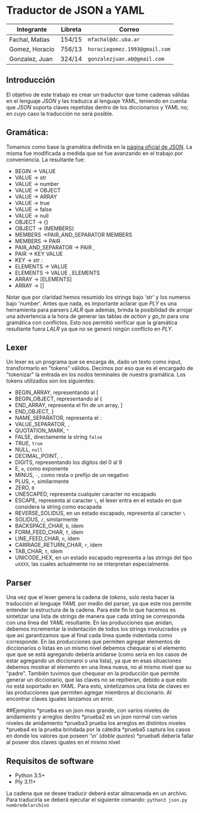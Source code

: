 # Traductor de JSON a YAML

Integrante | Libreta | Correo
--- | --- | --- |
Fachal, Matías | 154/15  | `mfachal@dc.uba.ar`  
Gomez, Horacio | 756/13 | `horaciogomez.1993@gmail.com` |
Gonzalez, Juan | 324/14 | `gonzalezjuan.ab@gmail.com`  

## Introducción

El objetivo de este trabajo es crear un traductor que tome cadenas válidas en el lenguaje _JSON_ y las traduzca al lenguaje YAML, teniendo en cuenta que _JSON_ soporta claves repetidas dentro de los diccionarios y YAML no; en cuyo caso la traducción no será posible. 

## Gramática:

Tomamos como base la gramática definida en la [página oficial de JSON](https://www.json.org).
La misma fue modificada a medida que se fue avanzando en el trabajo por conveniencia. La resultante fue:

* BEGIN -> VALUE
* VALUE -> str
* VALUE -> number
* VALUE -> OBJECT
* VALUE -> ARRAY
* VALUE -> true
* VALUE -> false
* VALUE -> null
* OBJECT -> {}
* OBJECT -> {MEMBERS}
* MEMBERS ->PAIR_AND_SEPARATOR MEMBERS
* MEMBERS -> PAIR
* PAIR_AND_SEPARATOR -> PAIR ,
* PAIR -> KEY VALUE
* KEY -> str :
* ELEMENTS -> VALUE
* ELEMENTS -> VALUE , ELEMENTS
* ARRAY -> [ELEMENTS]
* ARRAY -> []

Notar que por claridad hemos resumido los strings bajo 'str' y los numeros bajo 'number'.
Antes que nada, es importante aclarar que _PLY_ es una herramienta para parsers _LALR_ que además, brinda la posibilidad de arrojar una advertencia a la hora de generar las tablas de _action_ y _go_to_ para una gramática con conflictos.
Esto nos permitió verificar que la gramática resultante fuera _LALR_ ya que no se generó ningún conflicto en _PLY_.

## Lexer

Un lexer es un programa que se encarga de, dado un texto como input, transformarlo en "tokens" válidos. Decimos por eso que es el encargado de "tokenizar" la entrada en los nodos terminales de nuestra gramática.
Los tokens utilizados son los siguientes:

* BEGIN_ARRAY, representando al [
* BEGIN_OBJECT, representando al {
* END_ARRAY, representa el fin de un array, ]
* END_OBJECT, }
* NAME_SEPARATOR, representa el :
* VALUE_SEPARATOR, `,`
* QUOTATION_MARK, `"`
* FALSE, directamente la string `false`
* TRUE, `true`
* NULL, `null`
* DECIMAL_POINT, `.`
* DIGITS, representando los dígitos del 0 al 9
* E, `e`, como exponente
* MINUS, `-`, como resta o prefijo de un negativo
* PLUS, `+`, similarmente
* ZERO, `0`
* UNESCAPED, representa cualquier caracter no escapado
* ESCAPE, representa al caracter `\`, el lexer entra en el estado en que considera la string como escapada
* REVERSE_SOLIDUS, en un estado escapado, representa al caracter `\`
* SOLIDUS, `/`, similarmente
* BACKSPACE_CHAR, `b`, ídem
* FORM_FEED_CHAR, `f`, ídem
* LINE_FEED_CHAR, `n`, ídem
* CARRIAGE_RETURN_CHAR, `r`, ídem
* TAB_CHAR, `t`, ídem
* UNICODE_HEX, en un estado escapado representa a las strings del tipo `uXXXX`, las cuales actualmente no se interpretan especialmente.

## Parser

Una vez que el lexer genera la cadena de _tokens_, solo resta hacer la traducción al lenguaje _YAML_ por medio del parser, ya que este nos permite entender la estructura de la cadena. 
Para este fin lo que hacemos es sintetizar una lista de strings de manera que cada string se corresponda con una línea del _YAML_ resultante. En las producciones que anidan, debemos incrementar la indentación de todos los strings involucrados ya que así garantizamos que al final cada línea quede indentada como corresponde.
En las producciones que permiten agregar elementos de diccionarios o listas en un mismo nivel debemos chequear si el elemento que que se está agregando debería anidarse (como sería en los casos de estar agregando un diccionaroi o una lista), ya que en esas situaciones debemos mostrar el elemento en una línea nueva, no al mismo nivel que su "padre". 
También tuvimos que chequear en la producción que permite generar un diccionario, que las claves no se repitieran, debido a que esto no está soportado en _YAML_. Para esto, sintetizamos una lista de claves en las producciones que permiten agregar miembros al diccionario. Al encontrar claves iguales lanzamos un error.

##Ejemplos
*prueba es un json mas grande, con varios niveles de anidamiento y arreglos dentro
*prueba2 es un json normal con varios niveles de anidamiento
*prueba3 prueba los arreglos en distintos niveles
*prueba4 es la prueba brindada por la cátedra
*prueba5 captura los casos en donde los valores que poseen '\n' (_doble quotes_) 
*prueba6 debería fallar al poseer dos claves iguales en el mismo nivel

## Requisitos de software

- Python 3.5+
- Ply 3.11+

La cadena que se desee traducir deberá estar almacenada en un archivo. Para traducirla se deberá ejecutar el siguiente comando: `python3 json.py nombredelarchivo`


